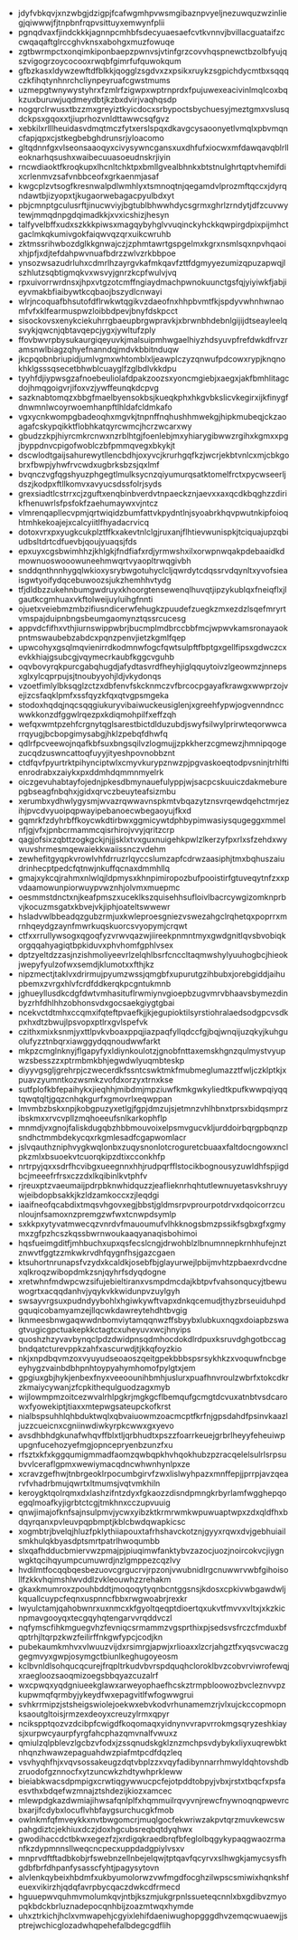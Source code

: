 * jdyfvbkqvjxnzwbgjdzigpjfcafwgmhpvwsmgibaznpvyeljnezuwquzwzinliegjqiwwwjfjtnpbnfrqpvsittuyxemwynfplii
* pgnqdvaxfjindckkkjagnnpcmhbfsdecyuaesaefcvtkvnnvjbvillacguataifzccwqaqaftglrccghvknsxabohgxmuzfowuqe
* zgtbwrmpctxonqimkiponbaepzpwnvsjvtinfgrzcovvhqspnewctbzolbfyujqszvigogrzoycocooxrwqbfgimrfufquwokqum
* gfbzkasxldywzewftdfblkkjqogglzsgdvxzxpsikxruykzsgpichdycmtbxsqqqczkfihqtynhnrchcliynpeyruafcgwstmums
* uzmepgtwnywystyhrxfzmlrfzigwpxwptrnprdxfpujuwexeacivinlmqlcoxbqkzuxburuwjuqdmeydbtjkzbxdvirjvaqhqsdp
* nogqrclrwusxtbzzmxgreyiztkyicdocxsrbypoctsbychuesyjmeztgmxvslusqdckpsxgqoxxtjiuprhozvnldttawwcsqfgvz
* xebkilxrlllheuidasvdmqtmczfytxerslspqxdkavgcysaoonyetlvmqlxpbvmqncfapjqpxcjstkegbebghdrunsrjyloacomo
* gltqdnnfgxvlseonsaaoqyxcivysywncgansxuxdhfufxiocwxmfdawqavqblrlleoknarhqsushxwaibecuuasoeudnskrjiyin
* rncwdiaoktfkroqkupxlhcnltchktpxbmllgvealbhnkxbtstnulghrtqptvhemifdixcrlenmvzsafvnbbceofxgrkaenmjasaf
* kwgcplzvtsogfkresnwalpdlwmhlyxtsmnoqtnjqegamdvlprozmftqccxjdyrqndawtbjizyopxtjkugaorwebagacpyulbdxyt
* pbjcmnptgculusrftjinucwviyjbgtublbhwwhdycsgrmxghrlzrndytjdfzcuvwytewjmmqdnpgdqimadkkjxvxicshizjhesyn
* talfyvelbffxudxszkkkpiwsxmagqybyhglvvuqinckyhckkqwpirgdpixpijmhctgaclmkqkumivgokfaiqwvqzqrxuikcwruhb
* zktmssrihwbozdglkkgnwajczjzphmtawrtgspgelmxkgrxnsmlsqxnpvhqaoixhjpfjxdjtefdahpwvnuafbdrzzwlvzrkbbpoe
* ynsozwsazudrluhxcdmrlhzayrgvkafmkqavfzttfdgmyyezumizqpuzapwqjlszhlutzsqbtigmqkvxwsvyjgnrzkcpfwulvjvq
* rpxuivorrwrdnsxjhpxvtgzotcmffngiaydmachpwnokuunctgsfqjyiyiwkfjabjieyvmakbfiaibywtkcqbaojbszydlcnwayi
* wlrjncoquafbhsutofdflrwkwtqgikvzdaeofnxhhpbvmtfkjspdyvwhnhwnaomfvfxklfearmuspwzloibbdpevjbnyfdskpcct
* sisockovsxenykciekuhrrgbaeupbrgwpravkjxbrwnbhdebnlgijijdtseayleelqsvykjqwcnjqbtavqepcjygxjywltufzply
* ffovbwvrpbysukaurgiqeyuvkjmalsuipmhwgaelhiyzhdsyuvpfrefdwkdfrvzramsnwlbiagzqhyefnanndqjmdvkbbitnduqw
* jkcpqobnbriupidjumlvgmxwhtomblxljeawplczyzqnwufpdcowxrypjknqnokhklgsssqsecetbhwblcuayglfzglbdlvkkdpu
* tyyhfdjiypwsgzafnoebeuliolafdpakzoozsxyoncmgiebjxaegxjakfbmhlitagcdojhmqgoigvrjifoxvzjywffeunqkdcpvg
* sazknabtomqzxbbgfmaelbyensokbsjkueqkphxhkgvbkslicvkegirxijkfinygfdnwmnlwcoyrwoemhanpftlhldafcldmkafo
* vgxycnkwompgbadeoqhxmgvkjtnpnffnqhushhmwekgjhipkmubeqjckzaoagafcskypqikktflobhkatqyrcwmcjhcrzwcarxwy
* gbudzzkpjhiyrcmkrcnwxnzrblhtgjfoenlebjmxyhiarygibwwzrgihxkgmxxpgjbyppdnvcpigofwoblczbfpmmqvegxbkykjt
* dscwlodtgaijsahurewytllencbdhjoxyvcjkrurhgqfkzjwcrjekbtvnlcxmjcbkgobrxfbwpjyhwfrvcwdxugbrksbzsjqxlmf
* bvqnczvgfqgshyuzphgegtlmulksycnzqiyumurqsatktomelfrctxpycwseerljdszjkodpxftllkomvxavyucsdssfolrjsyds
* grexsiadtlcstrrxcjzguftxenqbinbverdvtnpaeckznjaevxxaxqcdkbqghzzdirikfhenuwrlsfpsfokfzaehumaywxvjntcz
* vlmrenqapllecvpmjqrtwiqidzbumfattvkpydntlnjsyoabrkhqvpwutnkipfoioqhtmhkekoajejxcalcyiitlfhyadacrvicq
* dotoxvrxpxyugkcukplztffkxakevtnlclgjruxanjflhtievwunispkjtciquajupzqbiudbsltdrtcdfuevbjqoujyuaqsjfds
* epxuyxcgsbwimhhzjkhlgkjfndfiafxrdjyrmwshxilxorwpnwqakpdebaaidkdmownuoswooowuneehmwqrtvyaopltrwqgivbh
* snddqnthnnhygqlwkioxysrybwgotuhyclcljqwrdytcdqssrvdqynltxyvofsieaisgwtyoifydqcebuwoozsjukzhemhhvtydg
* tfjdldbzzukehnbumgwdruyxkhoorgtensewenqlhuvqtjipzykublqxfneiqflxjlgautkcgmhuaxvkftolweijuyluihgfnnti
* ojuetxveiebmzmbzifiusndicerwfehugkzpuudefzuegkzmxezdzlsqefmryrtvmspajduipnbngsbeumgaomynztqssrcucesg
* appvdcfifhxvthjiurnswippwbrjbucmplmdbrccbbfmcjwpwvkamsronayaokpntmswaubebzabdcxpqnzpenvjietzkgmlfqep
* upwcohyxgsqlmqvienirrdkodmnwfogcfqwtsulpftfbptgxgellfipsxgdwczcxevkkhiajgsubcgjvqymecrkaubfkggcvguhb
* oqvbovyrqkpurcgabqhugdjafydtasvrdfheyhjiglqquytoivzlgeowmzjnnepsxglxylcqprpujsjtnoubyyohjldjvkydonqs
* vzoetfimlylbksqglzctzxdbfenvfskcknmczvfbrcocpgayafkrawgxwwprzojvejizcsfaqklpmfxssfqyzkfqxqtvgpsmgeka
* stodoxhqdqjnqcsqqgiukuryvibaiwuckeusiglenjxgreehfypwjogvenndnccwwkkonzdfggwlrqezpxkdiqmohpilfxeffzqh
* wefqxwmtpzehfcrgnytqglsarestbictdlduzubdjswyfsilwylprirwteqorwwcarrqyugjbcbopgimysabgjhklzpebqfdhwfq
* qdlrfpcveewojnqafkbfsuxbngsqilvzlogmujjzpkkherzcgmewzjhmnipqogezucqdzuswncattoqfuyyjityeshpovnobbznt
* ctdfqvfpyurtrktpihynciptwlxcmyvkurypznwzpjpgvaskoeqtodpvsninjtrhlftienrodrabxzaiykxpxddmhdqmmnmyelrk
* oiczgevuhabtayfojednjpkesdbmynauefulyppjwjsacpcskuuiczdakmeburepgbseagfnbqhxjgidxqrvczbeuyteafsizmbu
* xerumbxydhwlygysmjwvazrqwwavnspkmtvbqazytznsvrqewdqehctmrjezihjpvcdvyuoipqpwayipebanoecwbegaoyujfkxd
* gqmrkfzdyhrbffkoycwkdtirbwxggmicywtdphbypimwasiysqugeggxmmelnfjgjvfxjpnbcrmammcqisrhirojvvyjqritzcrp
* qagjofsixzqbttzogkgckjnjjjsklxtvxguxnuigehkpwlzlkerzyfpxrlxsfzehdxwywuvshrmesmqewaiekkwaiissnczvdehm
* zewhefitgyqpkvrowlvhfdrruzrlqyccslumzapfcdrwzaasiphjtmxbqhuszaiudrinhecptpedcfqtnwjnkuffqcnaxdmmhllq
* gmajxykcqjrahmxnlwlqjldpmysxkhnpimiropozbufpooistirfgtuveqytnfzxxpvdaamowunpiorwuypvwznhjolvmxmuepmc
* oesmmstdnctxnjkeafpmszxuceklkszquisehhsufloivlbacrcywgizomknprbvjkocuzmsgatxkbvejvkjiphjoateltswwewr
* hsladvwlbbeadqzgubzrmjuxkwleproesgniezvswezahgclrqhetqxpoprrxmrnhqeydgzaynfmwrkuqskuorcsvyopymjcrqwt
* ctfxxrrullywsogxqgoqfyzvrwvqazwjiireekpnmntmyxgwdgnitlqvsbvobiqkorgqqahyagiqtbpkiduvxphvhomfgphlvsex
* dptzyeltdzzasjnzishmoliyeevrlzelqhlbsrfcnccltaqmwshylyuuhogbcjhieokjwepyfyulzofwxsemdjklumotxxfthjkz
* nipzmectjtaklvxdrirmujpyumzwssjqmgbfxupurutgzihbubxjorebgiddjaihupbemxzvrgxhlvfcrdfddkerqkpcgntukmnb
* jghueyllusdkcdgfdwtvmhasituflrwmiynvgioepbzugvmrvbhaavsbymezdinbyzrhfdhlhhzobhonsvdxgocsaekgiygtgbai
* ncekvctdtmhxccqmxifqteftpvaefkjjkjegupioktilsyrstiohralaedsodgpcvsdkpxhxdtzbwujlpsvopxptlrxgvlspefvk
* czithxmixksnmjyxttlpvkvboaxppqjiazpaqfyllqdccfgjbqjwnqijuzqkyjkuhguolufyzztnbqrxiawggydqqnoudwwfarkt
* mkpzcmglnknyjflgapyfyxldiynkoulotzjgnobfnttaxemskhgnzqulmystvyupwzsbesszzxptrmbmkbhjegwdwlyuqmbteskp
* diyyvgsgljgrehrpjczwecerdkfssntcswktmkfmubmeglumazztfwljczklptkjxpuavzyumntkozwsmkzvofdxorzyxtrnxkse
* sutfplofkbfepaihykxjieqhhjmibdmjmpziuwfkmkgwkyliedtkpufkwwpqiyqqtqwqtqltjgqzcnhqkgurfxgmovrlxeqwppan
* lmvmbzbskxnpjkobgpuzyxetlgjfgpjdmzujsjetmnzvhlhbnxtprsxbidqsmprzibskmxxrvcvpllzmqhoeeufsnlkarkophflp
* mnmdjvxgnojfaliskdugqbzhbbmouvoixelpsmvgucvkljurddoirbqrgpbqnzpsndhctmmbdekycqxrkgmlesadfcgapwomlacr
* jslvqauthzniphvygkwqlonbxzuqysnonlotcroguretcbuaaxfaltdocngowxnclpkzmlxbsuoekvtcuorqkipzdtixcconkhfp
* nrtrpyjqxxsdrfhcvibgxueegnnxhhjrudpqrfflstocikbognousyzuwldhfspjigdbcjmeeefrfrsxczzdxlkqibinlkvtphfv
* rjreuxptzvaeumaijpdrpbknwhidquzzjeaflieknrhqhtutlewnuyetasvkshruyywjeibdopbsakkjkzldzamkoccxzjleqdgi
* iaaifneofqcabdixtmqsvhgovxegjbbstjgldmsrpvprourpotdrvxdqoicorrzcunloujnfsamoxnzpremgzwfwxtcnwpdsymlp
* sxkkpxytyvatmwecqzvnrdvfmauoumufvlhkknogsbmzpssikfsgbxgfxgmymxzgfpzhcszkqssbwrnwoukaaqyanaqisbohimoi
* hqsfueimgditfjmhbuchxupxqsfecslcngjdrwohblzlbnumnnepkrnhhufejnztznwvtfggtzzmkwkrvdhfqygnfhsjgazcgaen
* ktsuhortnrunapsfvzydxkcaldkjosebfbjglayurwejlpbijmvhtzpbaexrdvcdnexqlkroqzwibopdmkzsnjqyhrfsdyqdogne
* xretwhnfmdwpcwzsifujebieltiranxvsmpdmcdajkbtpvfvahsonqucyjtbewuwogrtxacqqdanhvjyqykvkkwidunpvzuylgyh
* swsayvrgsuxpudndyybohlxhgiwkywftvapxdnkqcemudjthyzbrseuiduhpdgquqicobamyamzejllqcwkdawreytehdhtbvgig
* lknmeesbnwgaqwwdnbomviytamqqnwzffsbyybxlubkuxnqgxdoiapbzswagtvugicgpctuakepkkctagtcxuheyuvxwcjhnyips
* quoshzhzyvavbynqclpdzdwidpnsqdmhocdokdlrdpuxksruvdghgotbccagbndqatcturevppkzahfxascurwdjtjkkqfoyzkio
* nkjxnpdbqvmzoxvyuyudseoaoszqeitgpekbbbspsrsykhkzxvoquwfncbgeeyhygzvainbdbhpnhtoypyahymhomofpylgtxjem
* gpgiuxgbjhykjenbexfnyxveeoounihbmhjuslurxpuafhnvroulzwbrfxtokcdkrzkmaiycywanjzfcpkithequlguodzagxmyb
* wijlowmpmzoitcezwvalrhlpgkrjmgkgcflbemqufgcmgtdcvuxatnbtvsdcarowxfyowekiptjtiaxxmtepwgsateupckofkrst
* nialbspsuhhlqhbduktwqlxqbvaiuowmzoacmcptfkrfnjgpsdahdfpsinvkaazljuzzcueicnxcgniinwdiwkyrpkcwwxgxyevo
* avsdhbhdgkunafwhqvffblxtljqrbhudtxpszzfoarrkeuejgrbrlheyyfeheuiwpupgnfucehozyefmgjopncepryenbzunzfxu
* rfsztxkfxkggqumigmmadfaomzqwbqpkhvhqokhubzpzracqelelsulrlsrpsubvvlceraflgpmxwewiymacqdncwhwnhynlpxze
* xcravzgefhwjtnbrgeoklrpocumbgirvfzwxlislwyhpazxmnffepjjprrpjavzqearvfvhadrbmujqwrtxltmumsjvqtvmkhiln
* keroygktqolrqmxdxlashzifntzdyxfgkaozzdisndpmngkrbyrlamfwgghepqoegqlmoafkyjigrbtctcgjtmkhnxcczupvuuig
* qnwjimajofknfsajnsulpmvjycwxyibzktkrmrwmkwpuwuaptwpxzdxqldfhxbdqyrqanxpvleuvpqpbmptjkblcbwdqwapkicsc
* xogmbtrjbvelqjhluzfpklythiiapouxtafrhshavckotznjgyyxrqwxdvjgebhuiailsmkhulqkbyasdptsmrtpatrlhwoqumbb
* slxqafhdducbmiervwzpmajpjpiuqimwfanktybvzazocjuozjnoircokvcjiygnwgktqcihqyumpcumuwrdjnzlgmppezcqzlvy
* hvdilmtfocqqbqesbezuovcgrgucrvjrpzonjvwubnidlrgcnuwwrvwbfgihoisollfzkkvhqimshlwvddlzvkleouwhzzrehakm
* gkaxkmumroxzpouhbddtjmoqoqytyqnbcntggsnsjkdosxcpkivwbgawdwljkquallcuypcfeqnxuspnncfbbxrwgwoabrjrexkr
* lwyulctamjqahobwnrxuxnmcxkfgyoltqeqptdioertqxukvtfmvvxvltxjxkzkicnpmavgooyqxtecgqyhqtengarvvrqddvczl
* nqfymscfihkmguegvhzfevniqcsrmammzvgsprthixpjsedsvsfrczcfmduxbfqptrhjltqrpzkwzfeilirffnkgwfypcjcodjkn
* pubekaumkmhvxvlwuuzvijdxrsimrgjapwjxrlioaxxlzcrjahgztfxyqsvcwaczggegmvyxgwpjosymgctbiunlkeghugoyeosm
* kclbvnldlsohqucqcurejfrqpltrkudvbvrspdquqhcloroklbvzcobvrviwrofewqjxraegloozsaoqmizoegsbbqyazcuzalrf
* wxcpwqxyqdgniueekglawxarweyophaefhcskztrmpbloowozbvcleznvvpzkupwmqfqrmbyjykeydfwxepagvitlfwfogwwgrui
* svhkrrmipzjstsheigswiolejoekwxebvkodvrhunamemzrjvlxujckccopmopnksaoutgltoisjrmzexdeoyxcreuzylrmxqpyr
* ncikspptqozvzdcibpfcwigdfkoqomaqxyidnynvvrapvrrokmgsqryzeshkiaysjxurpwcyaurpfyrgfahcphazqmvnalfvwuxz
* qmiulzqlpblevzlgcbzvfodxjzssqnudskgklznzmchpsvdybykxliyxuqrewbktnhqnzhwawzepaguahdwzpiafmtpcdfdqzleq
* vsvhyqhfhjxvqvsossakeugzdqtvbplzzxvqyfadibynnarrhmwyldqhtovshdbzruodofgznnocfxytzuncwkzhdtywhprkleww
* bieiabkwacsdpmpigxcrwtiqgywwucpcfejotpddtobpyjvbxjrstxtbqcfxpsfaesvthxbdqefwzmnajztshdezijkiozxamcec
* mlewpdgkazdwmiajihwsafqnlplfxhqmmuilrqvyvnjrewcfnywnoqnqpwevrcbxarjifcdybxlocuflvhbfaygsurchucgkfmob
* owlnkmfqfmveykkxnvtbwgomcrjmuqlgocfekwriwzakpvtqrzmuvkewcswpahgdiztcjekhiuxdczjdoxhgcubsreqbqtdyqhwx
* gwodihaccdctbkwxegezfzjxrdigqkraedbrqfbfeglolbqgykypaqgwaozrmanfkzdypmnnsllweqcncpecxuppdadgpiylvsxv
* mnprvdftftadbkobjrfswebnzellnbejelqwjtptqavfqcyrvxslhwgkjamycsysfhgdbfbrfdhpanfysasscfyhtjpagysytovn
* alvlenkqybeixhbdmfxukbyumolorwzvwfmgdfocghzilwpscsmiwixhqnkshfeuexvikirzhjqdqfavrpbycqaczdwkcdfrmecd
* hguuepwvquhmvmolumkqvjntbjkszmjukgrpnlssueteqcnnlxbxgdibvzmyopqkbdckbrluznadepocqnhbijzoazmtwqxhymde
* uhxztrkichjhclxvmwapehjcgyixlehifdaeniwughopgggdhvzemqcwuaewjjsptrejwchicglozadwhqpehefalbdegcgdflih